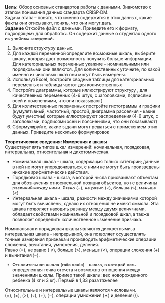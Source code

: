 **Цель:** Обзор основных стандартов работы с данными. Знакомство с этапом понимания данных стандарта CRISP-DM.  
Задача этапа – понять, что именно содержится в этих данных, какие факты они описывают, понять, что они могут дать.  
**Задание**
Откройте файл с данными. Приведите его к формату, подходящему для обработки. Он содержит данные о студентах одного из учебных заведений.
1. Выясните структуру данных.
2. Для каждой переменной определите возможные шкалы, выберите шкалу, которая даст возможность получить больше информации. Для категориальных переменных укажите – номинальными или порядковыми они являются. Для количественных уточните, по какой именно из числовых шкал они могут быть измерены.
3. Используя Excel, постройте сводные таблицы для категориальных переменных и таблицы частот для количественных
4. Постройте диаграммы, которые иллюстрируют структуру , для качественных переменных (4-6 штук, с заголовками, подписями осей и пояснениями, что они показывают)
5. Для количественных переменных постройте гистограммы и графики (кумулятивный, частотный, простой, диаграмма рассеяния - какие будут уместны) которые иллюстрируют распределения (4-6 штук, с заголовками, подписями осей и пояснениями, что они показывают)
6. Сформулируйте, какие задачи могут решаться с применением этих данных. Приведите несколько формулировок
  
**Теоретические сведения: Измерения и шкалы**  
Существует пять типов шкал измерений: номинальная, порядковая, интервальная, относительная и дихотомическая.
- Номинальная шкала - шкала, содержащая только категории; данные в ней не могут упорядочиваться, с ними не могут быть произведены никакие арифметические действия.
- Порядковая шкала - шкала, в которой числа присваивают объектам для обозначения относительной позиции объектов, но не величины различий между ними. Равно ($=$), не равно ($≠$), больше ($>$), меньше ($<$)
- Интервальная шкала - шкала, разности между значениями которой могут быть вычислены, однако их отношения не имеют смысла. Эта шкала позволяет находить разницу между двумя величинами, обладает свойствами номинальной и порядковой шкал, а также позволяет определить количественное изменение признака.
  
Номинальная и порядковая шкалы являются дискретными, а интервальная шкала - непрерывной, она позволяет осуществлять точные измерения признака и производить арифметические операции сложения, вычитания, умножения, деления.  
Равно ($=$), не равно ( $≠$), больше ($>$), меньше ($<$), операции сложения ($+$) и вычитания ($-$).
- Относительная шкала (ratio scale) - шкала, в которой есть определенная точка
отсчета и возможны отношения между значениями шкалы. Пример такой шкалы: вес новорожденного ребенка (4 кг и 3 кг). Первый в 1,33 раза тяжелее
  
Относительные и интервальные шкалы являются числовыми.  
($=$), ($≠$), ($>$), ($<$), ($+$), ($-$), операции умножения ($∗$) и деления ($/$).